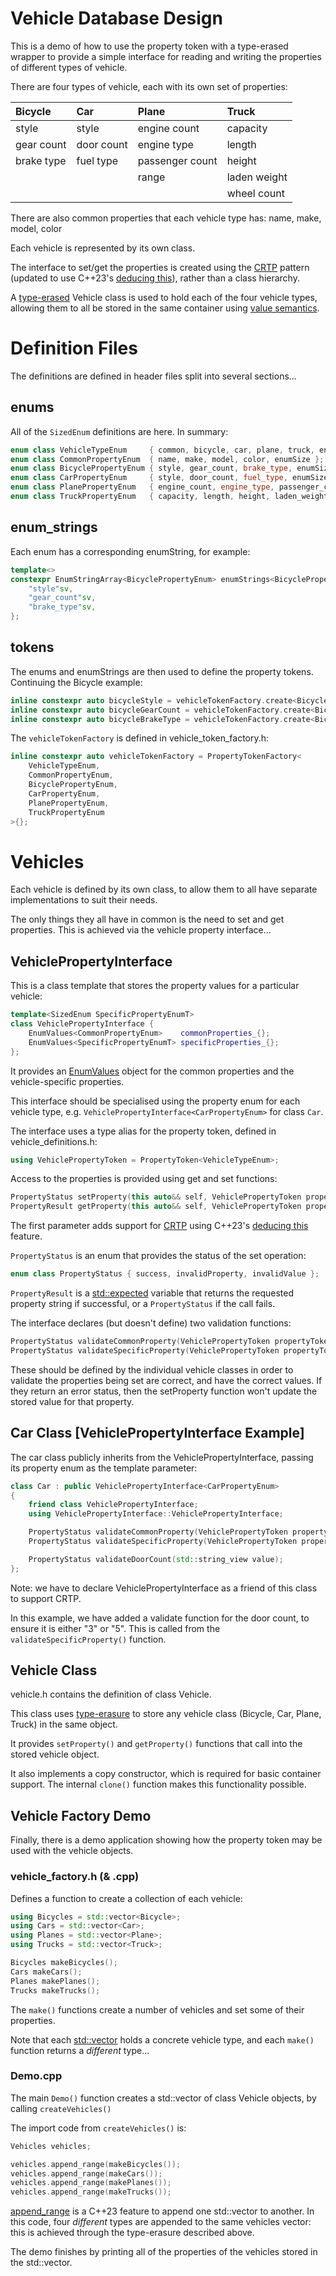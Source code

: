 # Vehicle Database Design

This is a demo of how to use the property token with a type-erased wrapper to provide a simple interface for reading and writing the properties of different types of vehicle.

There are four types of vehicle, each with its own set of properties:

|Bicycle|Car|Plane|Truck|
|:--|:--|:--|:--|
|style|style|engine count|capacity|
|gear count|door count|engine type|length|
|brake type|fuel type|passenger count|height|
|||range|laden weight|
||||wheel count|

There are also common properties that each vehicle type has: name, make, model, color

Each vehicle is represented by its own class. 

The interface to set/get the properties is created using the [CRTP](https://en.cppreference.com/w/cpp/language/crtp) pattern (updated to use C++23's [deducing this](https://en.cppreference.com/w/cpp/language/function#explicit_object_parameter)), rather than a class hierarchy.

A [type-erased](https://www.youtube.com/watch?v=qn6OqefuH08) Vehicle class is used to hold each of the four vehicle types, allowing them to all be stored in the same container using [value semantics](https://www.youtube.com/watch?v=G9MxNwUoSt0).

# Definition Files

The definitions are defined in header files split into several sections...

## enums

All of the `SizedEnum` definitions are here. In summary:

```cpp
enum class VehicleTypeEnum     { common, bicycle, car, plane, truck, enumSize };
enum class CommonPropertyEnum  { name, make, model, color, enumSize };
enum class BicyclePropertyEnum { style,	gear_count, brake_type,	enumSize };
enum class CarPropertyEnum     { style,	door_count, fuel_type, enumSize };
enum class PlanePropertyEnum   { engine_count, engine_type, passenger_count, range, enumSize };
enum class TruckPropertyEnum   { capacity, length, height, laden_weight, wheel_count, enumSize };
```

## enum_strings

Each enum has a corresponding enumString, for example:

```cpp
template<>
constexpr EnumStringArray<BicyclePropertyEnum> enumStrings<BicyclePropertyEnum> = {
    "style"sv,
    "gear_count"sv,
    "brake_type"sv,
};
```

## tokens

The enums and enumStrings are then used to define the property tokens. Continuing the Bicycle example:

```cpp
inline constexpr auto bicycleStyle = vehicleTokenFactory.create<BicyclePropertyEnum::style>();
inline constexpr auto bicycleGearCount = vehicleTokenFactory.create<BicyclePropertyEnum::gear_count>();
inline constexpr auto bicycleBrakeType = vehicleTokenFactory.create<BicyclePropertyEnum::brake_type>();
```

The `vehicleTokenFactory` is defined in vehicle_token_factory.h:

```cpp
inline constexpr auto vehicleTokenFactory = PropertyTokenFactory<
    VehicleTypeEnum,
    CommonPropertyEnum,
    BicyclePropertyEnum,
    CarPropertyEnum,
    PlanePropertyEnum,
    TruckPropertyEnum
>{};
```

# Vehicles

Each vehicle is defined by its own class, to allow them to all have separate implementations to suit their needs.

The only things they all have in common is the need to set and get properties. This is achieved via the vehicle property interface...

## VehiclePropertyInterface

This is a class template that stores the property values for a particular vehicle:

```cpp
template<SizedEnum SpecificPropertyEnumT>
class VehiclePropertyInterface {
    EnumValues<CommonPropertyEnum>    commonProperties_{};
    EnumValues<SpecificPropertyEnumT> specificProperties_{};
};
```

It provides an [EnumValues](enum_utils.md) object for the common properties and the vehicle-specific properties.

This interface should be specialised using the property enum for each vehicle type, e.g. `VehiclePropertyInterface<CarPropertyEnum>` for class `Car`.

The interface uses a type alias for the property token, defined in vehicle_definitions.h:

```cpp
using VehiclePropertyToken = PropertyToken<VehicleTypeEnum>;
```

Access to the properties is provided using get and set functions:

```cpp
PropertyStatus setProperty(this auto&& self, VehiclePropertyToken propertyToken, std::string_view value);
PropertyResult getProperty(this auto&& self, VehiclePropertyToken propertyToken);
```

The first parameter adds support for [CRTP](https://en.cppreference.com/w/cpp/language/crtp) using C++23's [deducing this](https://en.cppreference.com/w/cpp/language/function#explicit_object_parameter) feature.

`PropertyStatus` is an enum that provides the status of the set operation:

```cpp
enum class PropertyStatus { success, invalidProperty, invalidValue };
```

`PropertyResult` is a [std::expected](https://en.cppreference.com/w/cpp/utility/expected) variable that returns the requested property string if successful, or a `PropertyStatus` if the call fails.

The interface declares (but doesn't define) two validation functions:

```cpp
PropertyStatus validateCommonProperty(VehiclePropertyToken propertyToken, std::string_view value);
PropertyStatus validateSpecificProperty(VehiclePropertyToken propertyToken, std::string_view value);
```

These should be defined by the individual vehicle classes in order to validate the properties being set are correct, and have the correct values. If they return an error status, then the setProperty function won't update the stored value for that property.

## Car Class [VehiclePropertyInterface Example]

The car class publicly inherits from the VehiclePropertyInterface, passing its property enum as the template parameter:

```cpp
class Car : public VehiclePropertyInterface<CarPropertyEnum>
{
    friend class VehiclePropertyInterface;
    using VehiclePropertyInterface::VehiclePropertyInterface;

    PropertyStatus validateCommonProperty(VehiclePropertyToken propertyToken, std::string_view value);
    PropertyStatus validateSpecificProperty(VehiclePropertyToken propertyToken, std::string_view value);

    PropertyStatus validateDoorCount(std::string_view value);
};
```

Note: we have to declare VehiclePropertyInterface as a friend of this class to support CRTP.

In this example, we have added a validate function for the door count, to ensure it is either "3" or "5". This is called from the `validateSpecificProperty()` function.

## Vehicle Class

vehicle.h contains the definition of class Vehicle.

This class uses [type-erasure](https://www.youtube.com/watch?v=qn6OqefuH08) to store any vehicle class (Bicycle, Car, Plane, Truck) in the same object.

It provides `setProperty()` and `getProperty()` functions that call into the stored vehicle object.

It also implements a copy constructor, which is required for basic container support. The internal `clone()` function makes this functionality possible.

## Vehicle Factory Demo

Finally, there is a demo application showing how the property token may be used with the vehicle objects.

### vehicle_factory.h (& .cpp)

Defines a function to create a collection of each vehicle:

```cpp
using Bicycles = std::vector<Bicycle>;
using Cars = std::vector<Car>;
using Planes = std::vector<Plane>;
using Trucks = std::vector<Truck>;

Bicycles makeBicycles();
Cars makeCars();
Planes makePlanes();
Trucks makeTrucks();
```

The `make()` functions create a number of vehicles and set some of their properties.

Note that each [std::vector](https://en.cppreference.com/w/cpp/container/vector) holds a concrete vehicle type, and each `make()` function returns a *different* type...

### Demo.cpp

The main `Demo()` function creates a std::vector of class Vehicle objects, by calling `createVehicles()`

The import code from `createVehicles()` is:

```cpp
Vehicles vehicles;

vehicles.append_range(makeBicycles());
vehicles.append_range(makeCars());
vehicles.append_range(makePlanes());
vehicles.append_range(makeTrucks());
```

[append_range](https://en.cppreference.com/w/cpp/container/vector/append_range) is a C++23 feature to append one std::vector to another. In this code, four *different* types are appended to the same vehicles vector: this is achieved through the type-erasure described above.

The demo finishes by printing all of the properties of the vehicles stored in the std::vector.
